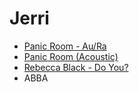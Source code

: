 # Jerri
- [Panic Room - Au/Ra](https://youtu.be/HFD_DURA-N0?si=MFSbAx5Ip819xF2T)
- [Panic Room (Acoustic)](https://youtu.be/FVT9NVHQ7NU?si=YzD_htqlyJdobREM)
- [Rebecca Black - Do You?](https://www.youtube.com/watch?v=YPDARrwrdMM)
- ABBA
